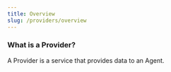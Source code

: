 ```yaml
---
title: Overview
slug: /providers/overview
---
```


### What is a Provider?

A Provider is a service that provides data to an Agent.
